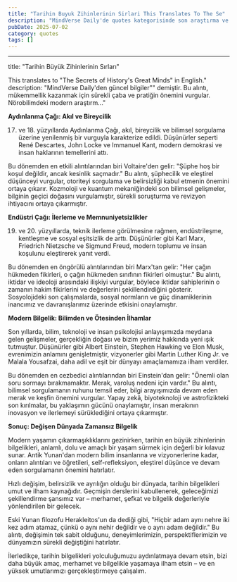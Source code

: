 ```yaml
---
title: "Tarihin Buyuk Zihinlerinin Sirlari This Translates To The Se"
description: "MindVerse Daily'de quotes kategorisinde son araştırma ve içgörüler keşfedin."
pubDate: 2025-07-02
category: quotes
tags: []
---
```


---
title: "Tarihin Büyük Zihinlerinin Sırları"

This translates to "The Secrets of History's Great Minds" in English."
description: "MindVerse Daily'den güncel bilgiler"" demiştir. Bu alıntı, mükemmellik kazanmak için sürekli çaba ve pratiğin önemini vurgular. Nörobilimdeki modern araştırm..."

**Aydınlanma Çağı: Akıl ve Bireycilik**

17. ve 18. yüzyıllarda Aydınlanma Çağı, akıl, bireycilik ve bilimsel sorgulama üzerine yenilenmiş bir vurguyla karakterize edildi. Düşünürler seperti René Descartes, John Locke ve Immanuel Kant, modern demokrasi ve insan haklarının temellerini attı.

Bu dönemden en etkili alıntılarından biri Voltaire'den gelir: "Şüphe hoş bir koşul değildir, ancak kesinlik saçmadır." Bu alıntı, şüphecilik ve eleştirel düşünceyi vurgular, otoriteyi sorgulama ve belirsizliği kabul etmenin önemini ortaya çıkarır. Kozmoloji ve kuantum mekaniğindeki son bilimsel gelişmeler, bilginin geçici doğasını vurgulamıştır, sürekli soruşturma ve revizyon ihtiyacını ortaya çıkarmıştır.

**Endüstri Çağı: İlerleme ve Memnuniyetsizlikler**

19. ve 20. yüzyıllarda, teknik ilerleme görülmesine rağmen, endüstrileşme, kentleşme ve sosyal eşitsizlik de arttı. Düşünürler gibi Karl Marx, Friedrich Nietzsche ve Sigmund Freud, modern toplumu ve insan koşulunu eleştirerek yanıt verdi.

Bu dönemden en öngörülü alıntılarından biri Marx'tan gelir: "Her çağın hükmeden fikirleri, o çağın hükmeden sınıfının fikirleri olmuştur." Bu alıntı, iktidar ve ideoloji arasındaki ilişkiyi vurgular, böylece iktidar sahiplerinin o zamanın hakim fikirlerini ve değerlerini şekillendirdiğini gösterir. Sosyolojideki son çalışmalarda, sosyal normların ve güç dinamiklerinin inancımız ve davranışlarımız üzerinde etkisini onaylamıştır.

**Modern Bilgelik: Bilimden ve Ötesinden İlhamlar**

Son yıllarda, bilim, teknoloji ve insan psikolojisi anlayışımızda meydana gelen gelişmeler, gerçekliğin doğası ve bizim yerimiz hakkında yeni ışık tutmuştur. Düşünürler gibi Albert Einstein, Stephen Hawking ve Elon Musk, evrenimizin anlamını genişletmiştir, vizyonerler gibi Martin Luther King Jr. ve Malala Yousafzai, daha adil ve eşit bir dünyayı amaçlamamıza ilham verdiler.

Bu dönemden en cezbedici alıntılarından biri Einstein'dan gelir: "Önemli olan soru sormayı bırakmamaktır. Merak, varoluş nedeni için vardır." Bu alıntı, bilimsel sorgulamanın ruhunu temsil eder, bilgi arayışımızda devam eden merak ve keşfin önemini vurgular. Yapay zekâ, biyoteknoloji ve astrofizikteki son kırılmalar, bu yaklaşımın gücünü onaylamıştır, insan merakının inovasyon ve ilerlemeyi sürüklediğini ortaya çıkarmıştır.

**Sonuç: Değişen Dünyada Zamansız Bilgelik**

Modern yaşamın çıkarmaşıklıklarını gezinirken, tarihin en büyük zihinlerinin bilgelikleri, anlamlı, dolu ve amaçlı bir yaşam sürmek için değerli bir kılavuz sunar. Antik Yunan'dan modern bilim insanlarına ve vizyonerlerine kadar, onların alıntıları ve öğretileri, self-refleksiyon, eleştirel düşünce ve devam eden sorgulamanın önemini hatırlatır.

Hızlı değişim, belirsizlik ve ayrılığın olduğu bir dünyada, tarihin bilgelikleri umut ve ilham kaynağıdır. Geçmişin derslerini kabullenerek, geleceğimizi şekillendirme şansımız var – merhamet, şefkat ve bilgelik değerleriyle yönlendirilen bir gelecek.

Eski Yunan filozofu Herakleitos'un da dediği gibi, "Hiçbir adam aynı nehre iki kez adım atamaz, çünkü o aynı nehir değildir ve o aynı adam değildir." Bu alıntı, değişimin tek sabit olduğunu, deneyimlerimizin, perspektiflerimizin ve dünyamızın sürekli değiştiğini hatırlatır.

İlerledikçe, tarihin bilgelikleri yolculuğumuzu aydınlatmaya devam etsin, bizi daha büyük amaç, merhamet ve bilgelikle yaşamaya ilham etsin – ve en yüksek umutlarımızı gerçekleştirmeye çalışalım.